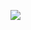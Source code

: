 <!--
id: 17309794708
link: http://blog.hengkiardo.com/post/17309794708/approximate-conversion-from-points-to-pixels
slug: approximate-conversion-from-points-to-pixels
date: Thu Feb 09 2012 13:41:24 GMT+0700 (WIT)
publish: 2012-02-09
tags: 
title: Approximate Conversion from Points to Pixels

-->


![](http://25.media.tumblr.com/tumblr_lz4590R6sk1qblnnoo1_400.png)

